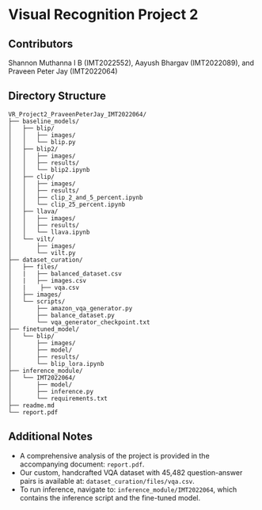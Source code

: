 # Visual Recognition Project 2

## Contributors
Shannon Muthanna I B (IMT2022552), Aayush Bhargav (IMT2022089), and Praveen Peter Jay (IMT2022064)

## Directory Structure

```
VR_Project2_PraveenPeterJay_IMT2022064/
├── baseline_models/
│   ├── blip/
│   │   ├── images/
│   │   └── blip.py
│   ├── blip2/
│   │   ├── images/
│   │   ├── results/
│   │   └── blip2.ipynb
│   ├── clip/
│   │   ├── images/
│   │   ├── results/
│   │   ├── clip_2_and_5_percent.ipynb
│   │   └── clip_25_percent.ipynb
│   ├── llava/
│   │   ├── images/
│   │   ├── results/
│   │   └── llava.ipynb
│   └── vilt/
│       ├── images/
│       └── vilt.py
├── dataset_curation/
│   ├── files/
│   |   ├── balanced_dataset.csv
│   |   ├── images.csv
│   |    ├── vqa.csv
│   ├── images/
│   └── scripts/
│       ├── amazon_vqa_generator.py
│       ├── balance_dataset.py
│       └── vqa_generator_checkpoint.txt
├── finetuned_model/
│   └── blip/
│       ├── images/
│       ├── model/
│       ├── results/
│       └── blip_lora.ipynb
├── inference_module/
│   └── IMT2022064/
│       ├── model/
│       ├── inference.py
│       └── requirements.txt
├── readme.md
└── report.pdf
```
## Additional Notes

- A comprehensive analysis of the project is provided in the accompanying document: `report.pdf`.  
- Our custom, handcrafted VQA dataset with 45,482 question-answer pairs is available at: `dataset_curation/files/vqa.csv`.  
- To run inference, navigate to: `inference_module/IMT2022064`, which contains the inference script and the fine-tuned model.

